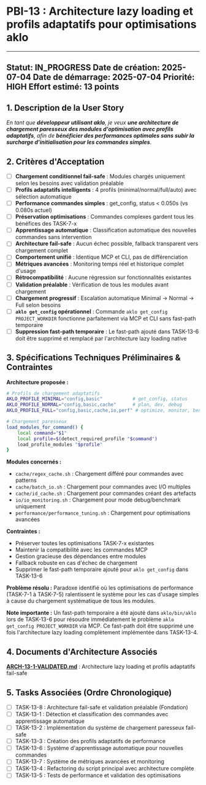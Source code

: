 # PBI-13 : Architecture lazy loading et profils adaptatifs pour optimisations aklo

---
**Statut:** IN_PROGRESS
**Date de création:** 2025-07-04
**Date de démarrage:** 2025-07-04
**Priorité:** HIGH
**Effort estimé:** 13 points
---

## 1. Description de la User Story

_En tant que **développeur utilisant aklo**, je veux **une architecture de chargement paresseux des modules d'optimisation avec profils adaptatifs**, afin de **bénéficier des performances optimales sans subir la surcharge d'initialisation pour les commandes simples**._

## 2. Critères d'Acceptation

- [ ] **Chargement conditionnel fail-safe** : Modules chargés uniquement selon les besoins avec validation préalable
- [ ] **Profils adaptatifs intelligents** : 4 profils (minimal/normal/full/auto) avec sélection automatique
- [ ] **Performance commandes simples** : get_config, status < 0.050s (vs 0.080s actuel)
- [ ] **Préservation optimisations** : Commandes complexes gardent tous les bénéfices des TASK-7-x
- [ ] **Apprentissage automatique** : Classification automatique des nouvelles commandes sans intervention
- [ ] **Architecture fail-safe** : Aucun échec possible, fallback transparent vers chargement complet
- [ ] **Comportement unifié** : Identique MCP et CLI, pas de différenciation
- [ ] **Métriques avancées** : Monitoring temps réel et historique complet d'usage
- [ ] **Rétrocompatibilité** : Aucune régression sur fonctionnalités existantes
- [ ] **Validation préalable** : Vérification de tous les modules avant chargement
- [ ] **Chargement progressif** : Escalation automatique Minimal → Normal → Full selon besoins
- [ ] **`aklo get_config` opérationnel** : Commande `aklo get_config PROJECT_WORKDIR` fonctionne parfaitement via MCP et CLI sans fast-path temporaire
- [ ] **Suppression fast-path temporaire** : Le fast-path ajouté dans TASK-13-6 doit être supprimé et remplacé par l'architecture lazy loading native

## 3. Spécifications Techniques Préliminaires & Contraintes

**Architecture proposée :**
```bash
# Profils de chargement adaptatifs
AKLO_PROFILE_MINIMAL="config,basic"           # get_config, status
AKLO_PROFILE_NORMAL="config,basic,cache"      # plan, dev, debug
AKLO_PROFILE_FULL="config,basic,cache,io,perf" # optimize, monitor, benchmark

# Chargement paresseux
load_modules_for_command() {
    local command="$1"
    local profile=$(detect_required_profile "$command")
    load_profile_modules "$profile"
}
```

**Modules concernés :**
- `cache/regex_cache.sh` : Chargement différé pour commandes avec patterns
- `cache/batch_io.sh` : Chargement pour commandes avec I/O multiples
- `cache/id_cache.sh` : Chargement pour commandes créant des artefacts
- `io/io_monitoring.sh` : Chargement pour mode debug/benchmark uniquement
- `performance/performance_tuning.sh` : Chargement pour optimisations avancées

**Contraintes :**
- Préserver toutes les optimisations TASK-7-x existantes
- Maintenir la compatibilité avec les commandes MCP
- Gestion gracieuse des dépendances entre modules
- Fallback robuste en cas d'échec de chargement
- Supprimer le fast-path temporaire ajouté pour `aklo get_config` dans TASK-13-6

**Problème résolu :**
Paradoxe identifié où les optimisations de performance (TASK-7-1 à TASK-7-5) ralentissent le système pour les cas d'usage simples à cause du chargement systématique de tous les modules.

**Note importante :**
Un fast-path temporaire a été ajouté dans `aklo/bin/aklo` lors de TASK-13-6 pour résoudre immédiatement le problème `aklo get_config PROJECT_WORKDIR` via MCP. Ce fast-path doit être supprimé une fois l'architecture lazy loading complètement implémentée dans TASK-13-4.

## 4. Documents d'Architecture Associés

**[ARCH-13-1-VALIDATED.md](../02-architecture/ARCH-13-1-VALIDATED.md)** : Architecture lazy loading et profils adaptatifs fail-safe

## 5. Tasks Associées (Ordre Chronologique)

- [ ] TASK-13-8 : Architecture fail-safe et validation préalable (Fondation)
- [ ] TASK-13-1 : Détection et classification des commandes avec apprentissage automatique
- [ ] TASK-13-2 : Implémentation du système de chargement paresseux fail-safe
- [ ] TASK-13-3 : Création des profils adaptatifs de performance
- [ ] TASK-13-6 : Système d'apprentissage automatique pour nouvelles commandes
- [ ] TASK-13-7 : Système de métriques avancées et monitoring
- [ ] TASK-13-4 : Refactoring du script principal avec architecture complète
- [ ] TASK-13-5 : Tests de performance et validation des optimisations